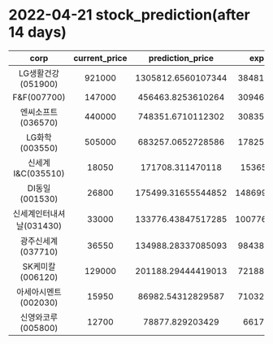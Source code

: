 # 2022-04-21 stock_prediction(after 14 days)

|   corp   |   current_price   |   prediction_price   |   expected_profit   |
|:--------:|:-----------------:|:--------------------:|:-------------------:|
|LG생활건강(051900)|921000|1305812.6560107344|384812.6560107344|
|F&F(007700)|147000|456463.8253610264|309463.8253610264|
|엔씨소프트(036570)|440000|748351.6710112302|308351.6710112302|
|LG화학(003550)|505000|683257.0652728586|178257.0652728586|
|신세계 I&C(035510)|18050|171708.311470118|153658.311470118|
|DI동일(001530)|26800|175499.31655544852|148699.31655544852|
|신세계인터내셔날(031430)|33000|133776.43847517285|100776.43847517285|
|광주신세계(037710)|36550|134988.28337085093|98438.28337085093|
|SK케미칼(006120)|129000|201188.29444419013|72188.29444419013|
|아세아시멘트(002030)|15950|86982.54312829587|71032.54312829587|
|신영와코루(005800)|12700|78877.829203429|66177.829203429|
